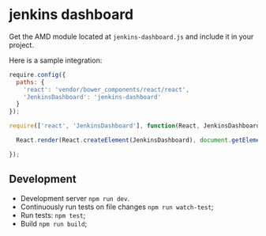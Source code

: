 # jenkins dashboard

Get the AMD module located at `jenkins-dashboard.js` and include it in your project.

Here is a sample integration:

```js
require.config({
  paths: {
    'react': 'vendor/bower_components/react/react',
    'JenkinsDashboard': 'jenkins-dashboard'
  }
});

require(['react', 'JenkinsDashboard'], function(React, JenkinsDashboard) {

  React.render(React.createElement(JenkinsDashboard), document.getElementById('widget-container'));

});
```

## Development

* Development server `npm run dev`.
* Continuously run tests on file changes `npm run watch-test`;
* Run tests: `npm test`;
* Build `npm run build`;
